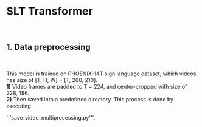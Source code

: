 # SLT Transformer #
<br>

## 1. Data preprocessing ##
<br>

This model is trained on PHOENIX-14T sign language dataset, which videos has size of [T, H, W] = [T, 260, 210].
<br>
**1)** 
Video frames are padded to T = 224, and center-cropped with size of 228, 196.<br>
**2)** 
Then saved into a predefined directory. This process is done by executing 


'''save_video_multiprocessing.py'''.
